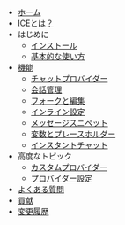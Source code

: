 - [ホーム](/ja/)
- [ICEとは？](/ja/?id=what-is-ice)
- はじめに
  - [インストール](/ja/installation.md)
  - [基本的な使い方](/ja/basic-usage.md)
- [機能](/ja/features.md)
  - [チャットプロバイダー](/ja/chat-providers.md)
  - [会話管理](/ja/conversation-management.md)
  - [フォークと編集](/ja/forking-and-editing.md)
  - [インライン設定](/ja/inline-configuration.md)
  - [メッセージスニペット](/ja/message-snippets.md)
  - [変数とプレースホルダー](/ja/variables.md)
  - [インスタントチャット](/ja/instant-chat.md)
- 高度なトピック
  - [カスタムプロバイダー](/ja/custom-providers.md)
  - [プロバイダー設定](/ja/provider-configurations.md)
- [よくある質問](/ja/faq.md)
- [貢献](/ja/contributing.md)
- [変更履歴](https://github.com/richardhyy/ice-vscode/blob/main/CHANGELOG.md)
